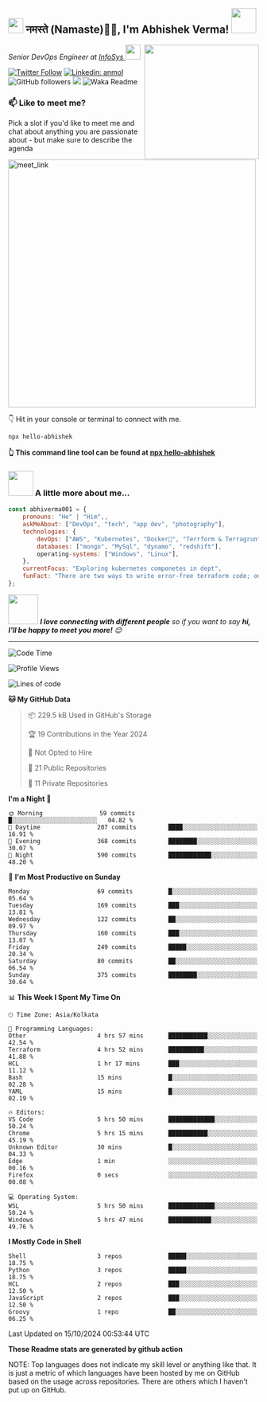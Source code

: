 <h2><img src="https://emojis.slackmojis.com/emojis/images/1531849430/4246/blob-sunglasses.gif?1531849430" width="30"/> नमस्ते (Namaste)🙏🏻, I'm Abhishek Verma! <img src="https://media.giphy.com/media/12oufCB0MyZ1Go/giphy.gif" width="50"></h2>
<img align='right' src="https://media.giphy.com/media/M9gbBd9nbDrOTu1Mqx/giphy.gif" width="230">
<p><em>Senior DevOps Engineer at <a href="https://www.infosys.com/">InfoSys
</a><img src="https://media.giphy.com/media/WUlplcMpOCEmTGBtBW/giphy.gif" width="30"> 
</em></p>

[![Twitter Follow](https://img.shields.io/twitter/follow/misteranmol?label=Follow)](https://twitter.com/intent/follow?screen_name=AbAbhishekverma)
[![Linkedin: anmol](https://img.shields.io/badge/-abhishek-blue?style=flat-square&logo=Linkedin&logoColor=white&link=https://www.linkedin.com/in/abhiverma001/)](https://www.linkedin.com/in/abhiverma001/)
![GitHub followers](https://img.shields.io/github/followers/abhiverma001?label=Follow&style=social)
![](https://visitor-badge.glitch.me/badge?page_id=anmol098.anmol098)
![Waka Readme](https://wakatime.com/badge/user/d23527f0-66b1-4a3f-9db5-c346e05aefa5.svg)

### 📫 Like to meet me?

Pick a slot if you'd like to meet me and chat about anything you are passionate about - but make sure to describe the agenda

<a href="https://calendly.com/ab-abhishekverma096/30min" target="_blank"><img width="498" alt="meet_link" src="https://user-images.githubusercontent.com/15426564/144297439-f530f383-e73e-41e0-9914-a9b7d3f432e5.png"></a>

👇 Hit in your console or terminal to connect with me.

```bash
npx hello-abhishek
```
**👆 This command line tool can be found at [npx hello-abhishek](https://github.com/abhiverma001/introduction-npm-package)**

### <img src="https://media.giphy.com/media/VgCDAzcKvsR6OM0uWg/giphy.gif" width="50"> A little more about me...  

```javascript
const abhiverma001 = {
    pronouns: "He" | "Him",,
    askMeAbout: ["DevOps", "tech", "app dev", "photography"],
    technologies: {
        devOps: ["AWS", "Kubernetes", "Docker🐳", "Terrform & Terragrunt", "Bash-Scripting", "CI-CD", "GitHub-Action", "Jenkins", "Spinnaker", "Datadog/New-Relic", "CloudFlare/Route53", "Nginx"],
        databases: ["mongo", "MySql", "dynamo", "redshift"],
        operating-systems: ["Windows", "Linux"],
    },
    currentFocus: "Exploring kubernetes componetes in dept",
    funFact: "There are two ways to write error-free terraform code; only the third one works"
};
```

<img src="https://media.giphy.com/media/LnQjpWaON8nhr21vNW/giphy.gif" width="60"> <em><b>I love connecting with different people</b> so if you want to say <b>hi, I'll be happy to meet you more!</b> 😊</em>

---
<!--START_SECTION:waka-->
![Code Time](http://img.shields.io/badge/Code%20Time-250%20hrs%2018%20mins-blue)

![Profile Views](http://img.shields.io/badge/Profile%20Views-0-blue)

![Lines of code](https://img.shields.io/badge/From%20Hello%20World%20I%27ve%20Written-248.2%20thousand%20lines%20of%20code-blue)

**🐱 My GitHub Data** 

> 📦 229.5 kB Used in GitHub's Storage 
 > 
> 🏆 19 Contributions in the Year 2024
 > 
> 🚫 Not Opted to Hire
 > 
> 📜 21 Public Repositories 
 > 
> 🔑 11 Private Repositories 
 > 
**I'm a Night 🦉** 

```text
🌞 Morning                59 commits          █░░░░░░░░░░░░░░░░░░░░░░░░   04.82 % 
🌆 Daytime                207 commits         ████░░░░░░░░░░░░░░░░░░░░░   16.91 % 
🌃 Evening                368 commits         ████████░░░░░░░░░░░░░░░░░   30.07 % 
🌙 Night                  590 commits         ████████████░░░░░░░░░░░░░   48.20 % 
```
📅 **I'm Most Productive on Sunday** 

```text
Monday                   69 commits          █░░░░░░░░░░░░░░░░░░░░░░░░   05.64 % 
Tuesday                  169 commits         ███░░░░░░░░░░░░░░░░░░░░░░   13.81 % 
Wednesday                122 commits         ██░░░░░░░░░░░░░░░░░░░░░░░   09.97 % 
Thursday                 160 commits         ███░░░░░░░░░░░░░░░░░░░░░░   13.07 % 
Friday                   249 commits         █████░░░░░░░░░░░░░░░░░░░░   20.34 % 
Saturday                 80 commits          ██░░░░░░░░░░░░░░░░░░░░░░░   06.54 % 
Sunday                   375 commits         ████████░░░░░░░░░░░░░░░░░   30.64 % 
```


📊 **This Week I Spent My Time On** 

```text
🕑︎ Time Zone: Asia/Kolkata

💬 Programming Languages: 
Other                    4 hrs 57 mins       ███████████░░░░░░░░░░░░░░   42.54 % 
Terraform                4 hrs 52 mins       ██████████░░░░░░░░░░░░░░░   41.88 % 
HCL                      1 hr 17 mins        ███░░░░░░░░░░░░░░░░░░░░░░   11.12 % 
Bash                     15 mins             █░░░░░░░░░░░░░░░░░░░░░░░░   02.28 % 
YAML                     15 mins             █░░░░░░░░░░░░░░░░░░░░░░░░   02.19 % 

🔥 Editors: 
VS Code                  5 hrs 50 mins       █████████████░░░░░░░░░░░░   50.24 % 
Chrome                   5 hrs 15 mins       ███████████░░░░░░░░░░░░░░   45.19 % 
Unknown Editor           30 mins             █░░░░░░░░░░░░░░░░░░░░░░░░   04.33 % 
Edge                     1 min               ░░░░░░░░░░░░░░░░░░░░░░░░░   00.16 % 
Firefox                  0 secs              ░░░░░░░░░░░░░░░░░░░░░░░░░   00.08 % 

💻 Operating System: 
WSL                      5 hrs 50 mins       █████████████░░░░░░░░░░░░   50.24 % 
Windows                  5 hrs 47 mins       ████████████░░░░░░░░░░░░░   49.76 % 
```

**I Mostly Code in Shell** 

```text
Shell                    3 repos             █████░░░░░░░░░░░░░░░░░░░░   18.75 % 
Python                   3 repos             █████░░░░░░░░░░░░░░░░░░░░   18.75 % 
HCL                      2 repos             ███░░░░░░░░░░░░░░░░░░░░░░   12.50 % 
JavaScript               2 repos             ███░░░░░░░░░░░░░░░░░░░░░░   12.50 % 
Groovy                   1 repo              ██░░░░░░░░░░░░░░░░░░░░░░░   06.25 % 
```




 Last Updated on 15/10/2024 00:53:44 UTC
<!--END_SECTION:waka-->

**These Readme stats are generated by github action**

NOTE: Top languages does not indicate my skill level or anything like that. It is just a metric of which languages have been hosted by me on GitHub based on the usage across repositories. There are others which I haven't put up on GitHub.
